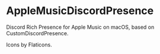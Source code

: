 # AppleMusicDiscordPresence
Discord Rich Presence for Apple Music on macOS, based on CustomDiscordPresence.

Icons by Flaticons.